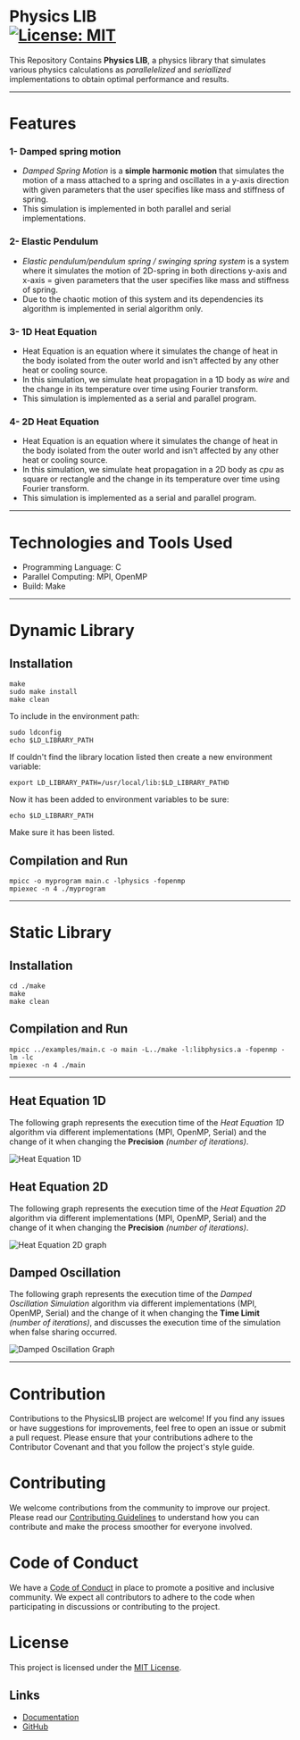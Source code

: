 Physics LIB<a name="TOP"></a><br>[![License: MIT](https://img.shields.io/badge/License-MIT-yellow.svg)](https://github.com/Computational-science-based-on-HPC/Physics_LIB/blob/master/LICENSE)
=============================

This Repository Contains **Physics LIB**, a physics library that simulates various physics calculations as _parallelelized_ and _seriallized_ implementations to obtain optimal performance and results.
- - - - 
# Features #
### 1- Damped spring motion ###
  - _Damped Spring Motion_ is a __simple harmonic motion__ that simulates the motion of a mass attached to a spring and oscillates in a y-axis direction with given parameters that the user specifies like mass and stiffness of spring.
  - This simulation is implemented in both parallel and serial implementations.
### 2- Elastic Pendulum ###
  - _Elastic pendulum/pendulum spring / swinging spring system_ is a system where it simulates the motion of 2D-spring in both directions y-axis and x-axis = given parameters that the user specifies like mass and stiffness of spring.
  - Due to the chaotic motion of this system and its dependencies its algorithm is implemented in serial algorithm only.
### 3- 1D Heat Equation ###
  - Heat Equation is an equation where it simulates the change of heat in the body isolated from the outer world and isn't affected by any other heat or cooling source.
  - In this simulation, we simulate heat propagation in a 1D body as _wire_ and the change in its temperature over time using Fourier transform.
  - This simulation is implemented as a serial and parallel program.
### 4- 2D Heat Equation ###
  - Heat Equation is an equation where it simulates the change of heat in the body isolated from the outer world and isn't affected by any other heat or cooling source.
  - In this simulation, we simulate heat propagation in a 2D body as _cpu_ as square or rectangle and the change in its temperature over time using Fourier transform.
  - This simulation is implemented as a serial and parallel program.
- - - - 
# Technologies and Tools Used #
  - Programming Language: C
  - Parallel Computing: MPI, OpenMP
  - Build: Make
- - - - 
# Dynamic Library #
## Installation ## 
 ```  
make
sudo make install
make clean
```
To include in the environment path:
```
sudo ldconfig
echo $LD_LIBRARY_PATH
```
If couldn't find the library location listed then create a new environment variable:
```
export LD_LIBRARY_PATH=/usr/local/lib:$LD_LIBRARY_PATHD
```
Now it has been added to environment variables to be sure:
```
echo $LD_LIBRARY_PATH
```
Make sure it has been listed.
## Compilation and Run ##
 ``` 
mpicc -o myprogram main.c -lphysics -fopenmp
mpiexec -n 4 ./myprogram
```
- - - - 
# Static Library #
## Installation ## 
 ``` 
cd ./make 
make
make clean
```
## Compilation and Run ##
 ``` 
 mpicc ../examples/main.c -o main -L../make -l:libphysics.a -fopenmp -lm -lc
 mpiexec -n 4 ./main
```
- - - - 
## Heat Equation 1D ##
The following graph represents the execution time of the _Heat Equation 1D_ algorithm via different implementations (MPI, OpenMP, Serial) and the change of it when changing the **Precision** _(number of iterations)_.


![Heat Equation 1D](https://raw.githubusercontent.com/Computational-science-based-on-HPC/Physics_LIB/master/graphs/heat1d%20Graph.png)
## Heat Equation 2D ##
The following graph represents the execution time of the _Heat Equation 2D_ algorithm via different implementations (MPI, OpenMP, Serial) and the change of it when changing the **Precision** _(number of iterations)_.


![Heat Equation 2D graph](https://raw.githubusercontent.com/Computational-science-based-on-HPC/Physics_LIB/master/graphs/Heat%202d%20Graph.png)
## Damped Oscillation ##
The following graph represents the execution time of the _Damped Oscillation Simulation_ algorithm via different implementations (MPI, OpenMP, Serial) and the change of it when changing the **Time Limit** _(number of iterations)_, and discusses the execution time of the simulation when false sharing occurred.


![Damped Oscillation Graph](https://raw.githubusercontent.com/Computational-science-based-on-HPC/Physics_LIB/master/graphs/DampedOSC%20Graph.png)
- - - -
# Contribution # 
Contributions to the PhysicsLIB project are welcome! If you find any issues or have suggestions for improvements, feel free to open an issue or submit a pull request.
Please ensure that your contributions adhere to the Contributor Covenant and that you follow the project's style guide.

# Contributing
We welcome contributions from the community to improve our project. Please read our [Contributing Guidelines](https://github.com/Computational-science-based-on-HPC/Physics_LIB/blob/master/CONTRIBUTING.md) to understand how you can contribute and make the process smoother for everyone involved.

# Code of Conduct

We have a [Code of Conduct](https://github.com/Computational-science-based-on-HPC/Physics_LIB/blob/master/CODE_OF_CONDUCT.md) in place to promote a positive and inclusive community. We expect all contributors to adhere to the code when participating in discussions or contributing to the project.

# License #
This project is licensed under the [MIT License](https://github.com/Computational-science-based-on-HPC/Physics_LIB/blob/master/LICENSE).

## Links ## 
- [Documentation](https://Computational-science-based-on-HPC.github.io/index.html)
- [GitHub](https://github.com/Computational-science-based-on-HPC/Physics_LIB)

